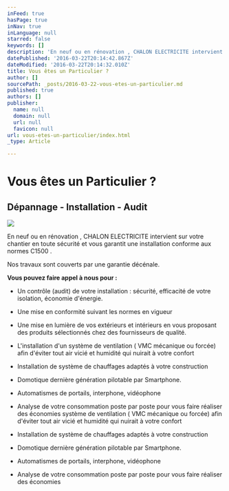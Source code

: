 ```yaml
---
inFeed: true
hasPage: true
inNav: true
inLanguage: null
starred: false
keywords: []
description: 'En neuf ou en rénovation , CHALON ELECTRICITE intervient sur votre chantier en toute sécurité et vous garantit une installation conforme aux normes C1500 .'
datePublished: '2016-03-22T20:14:42.867Z'
dateModified: '2016-03-22T20:14:32.010Z'
title: Vous êtes un Particulier ?
author: []
sourcePath: _posts/2016-03-22-vous-etes-un-particulier.md
published: true
authors: []
publisher:
  name: null
  domain: null
  url: null
  favicon: null
url: vous-etes-un-particulier/index.html
_type: Article

---
```

# Vous êtes un Particulier ?

## Dépannage - Installation - Audit
![](https://the-grid-user-content.s3-us-west-2.amazonaws.com/e206982f-50e2-4e6c-9eaa-6fe3f68412bf.jpg)

En neuf ou en rénovation , CHALON ELECTRICITE intervient sur votre chantier en toute sécurité et vous garantit une installation conforme aux normes C1500 .

Nos travaux sont couverts par une garantie décénale.

**Vous pouvez faire appel à nous pour :**

* Un contrôle (audit) de votre installation : sécurité, efficacité de votre isolation, économie d'énergie.

* Une mise en conformité suivant les normes en vigueur

* Une mise en lumière de vos extérieurs et intérieurs en vous proposant des produits sélectionnés chez des fournisseurs de qualité.

* L'installation d'un système de ventilation ( VMC mécanique ou forcée) afin d'éviter tout air vicié et humidité qui nuirait à votre confort

* Installation de système de chauffages adaptés à votre construction

* Domotique dernière génération pilotable par Smartphone.

* Automatismes de portails, interphone, vidéophone

* Analyse de votre consommation poste par poste pour vous faire réaliser des économies système de ventilation ( VMC mécanique ou forcée) afin d'éviter tout air vicié et humidité qui nuirait à votre confort

* Installation de système de chauffages adaptés à votre construction

* Domotique dernière génération pilotable par Smartphone.

* Automatismes de portails, interphone, vidéophone

* Analyse de votre consommation poste par poste pour vous faire réaliser des économies